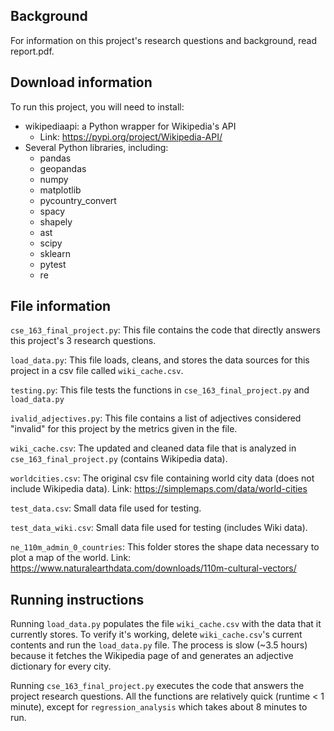 ## Background

For information on this project's research questions and background, read report.pdf.

## Download information
To run this project, you will need to install:
* wikipediaapi: a Python wrapper for Wikipedia's API
  * Link: https://pypi.org/project/Wikipedia-API/
* Several Python libraries, including:
  * pandas
  * geopandas
  * numpy
  * matplotlib
  * pycountry_convert
  * spacy
  * shapely
  * ast
  * scipy
  * sklearn
  * pytest
  * re


## File information
`cse_163_final_project.py`: This file contains the code that directly
answers this project's 3 research questions.

`load_data.py`: This file loads, cleans, and stores the data sources for
this project in a csv file called `wiki_cache.csv`.

`testing.py`: This file tests the functions in `cse_163_final_project.py`
and `load_data.py`

`ivalid_adjectives.py`: This file contains a list of adjectives considered
"invalid" for this project by the metrics given in the file.

`wiki_cache.csv`: The updated and cleaned data file that is analyzed in
`cse_163_final_project.py` (contains Wikipedia data).

`worldcities.csv`: The original csv file containing world city data
(does not include Wikipedia data).
Link: https://simplemaps.com/data/world-cities

`test_data.csv`: Small data file used for testing.

`test_data_wiki.csv`: Small data file used for testing (includes Wiki data).

`ne_110m_admin_0_countries`: This folder stores the shape data necessary to
plot a map of the world.
Link: https://www.naturalearthdata.com/downloads/110m-cultural-vectors/

## Running instructions
Running `load_data.py` populates the file `wiki_cache.csv` with the data that
it currently stores. To verify it's working, delete `wiki_cache.csv`'s current
contents and run the `load_data.py` file. The process is slow (~3.5 hours)
because it fetches the Wikipedia page of and generates an adjective dictionary
for every city.

Running `cse_163_final_project.py` executes the code that answers the project
research questions. All the functions are relatively quick
(runtime < 1 minute), except for `regression_analysis` which takes about 8
minutes to run.

